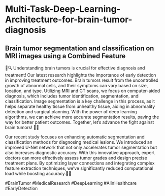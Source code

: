 # Multi-Task-Deep-Learning-Architecture-for-brain-tumor-diagnosis

## Brain tumor segmentation and classification on MRI images using a Combined Feature


🧠🔍 Understanding brain tumors is crucial for effective diagnosis and treatment! Our latest research highlights the importance of early detection in improving treatment outcomes. Brain tumors result from the uncontrolled growth of abnormal cells, and their symptoms can vary based on size, location, and type. Utilizing MRI and CT scans, we focus on computer-aided diagnosis, which includes tumor identification, segmentation, and classification. Image segmentation is a key challenge in this process, as it helps separate healthy tissue from unhealthy tissue, aiding in abnormality detection and surgical planning. With the power of deep learning algorithms, we can achieve more accurate segmentation results, paving the way for better patient outcomes. Together, let’s advance the fight against brain tumors! 💪✨

Our recent study focuses on enhancing automatic segmentation and classification methods for diagnosing medical lesions. We introduced an improved U-Net network that not only accelerates tumor segmentation but also increases diagnostic accuracy. With this innovative approach, expert doctors can more effectively assess tumor grades and design precise treatment plans. By optimizing layer connections and integrating complex feature extraction techniques, we’ve significantly reduced computational load while boosting accuracy.🧠💡


#BrainTumor #MedicalResearch #DeepLearning #AIinHealthcare #EarlyDetection
